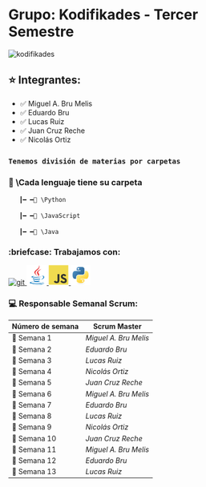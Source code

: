 # Grupo: Kodifikades - Tercer Semestre

![kodifikades](https://github.com/CodeSystem2022/Kodifikades_Tercer_Semestre/assets/81488933/71e64b9f-2890-447d-bb0b-0277eeee6f8c)

## :star: Integrantes:
- :white_check_mark: Miguel A. Bru Melis <br>
- :white_check_mark: Eduardo Bru <br>
- :white_check_mark: Lucas Ruiz <br>
- :white_check_mark: Juan Cruz Reche <br>
- :white_check_mark: Nicolás Ortiz <br>


###  `Tenemos división de materias por carpetas`

<h3 align="left">📂 \Cada lenguaje tiene su carpeta</h3>
<p align="left">
</p>


       ┃━ ━📂 \Python

       ┃━ ━📂 \JavaScript   
    
       ┃━ ━📂 \Java
    

<h3 align="left"> :briefcase: Trabajamos con:</h3>
<p align="left"> <a href="https://git-scm.com/" target="_blank" rel="noreferrer"> <img src="https://www.vectorlogo.zone/logos/git-scm/git-scm-icon.svg" alt="git" width="40" height="40"/> </a> <a href="https://www.java.com" target="_blank" rel="noreferrer"> <img src="https://raw.githubusercontent.com/devicons/devicon/master/icons/java/java-original.svg" alt="java" width="40" height="40"/> </a> <a href="https://developer.mozilla.org/en-US/docs/Web/JavaScript" target="_blank" rel="noreferrer"> <img src="https://raw.githubusercontent.com/devicons/devicon/master/icons/javascript/javascript-original.svg" alt="javascript" width="40" height="40"/> </a> <a href="https://www.python.org" target="_blank" rel="noreferrer"> <img src="https://raw.githubusercontent.com/devicons/devicon/master/icons/python/python-original.svg" alt="python" width="40" height="40"/> </a> </p>  


### 💻 Responsable Semanal Scrum:

| **Número de semana** | **Scrum Master** |
| ---- | ---- |
| :pencil: Semana 1 | *Miguel A. Bru Melis* |
| :pencil: Semana 2 | *Eduardo Bru* |
| :pencil: Semana 3 | *Lucas Ruiz* |
| :pencil: Semana 4 | *Nicolás Ortiz* |
| :pencil: Semana 5 | *Juan Cruz Reche* |
| :pencil: Semana 6 | *Miguel A. Bru Melis* |
| :pencil: Semana 7 | *Eduardo Bru* |
| :pencil: Semana 8 | *Lucas Ruiz* |
| :pencil: Semana 9 | *Nicolás Ortiz* |
| :pencil: Semana 10 | *Juan Cruz Reche* |
| :pencil: Semana 11 | *Miguel A. Bru Melis* |
| :pencil: Semana 12 | *Eduardo Bru* |
| :pencil: Semana 13 | *Lucas Ruiz* |

